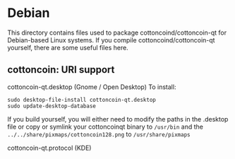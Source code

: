 
Debian
====================
This directory contains files used to package cottoncoind/cottoncoin-qt
for Debian-based Linux systems. If you compile cottoncoind/cottoncoin-qt yourself, there are some useful files here.

## cottoncoin: URI support ##


cottoncoin-qt.desktop  (Gnome / Open Desktop)
To install:

	sudo desktop-file-install cottoncoin-qt.desktop
	sudo update-desktop-database

If you build yourself, you will either need to modify the paths in
the .desktop file or copy or symlink your cottoncoinqt binary to `/usr/bin`
and the `../../share/pixmaps/cottoncoin128.png` to `/usr/share/pixmaps`

cottoncoin-qt.protocol (KDE)

